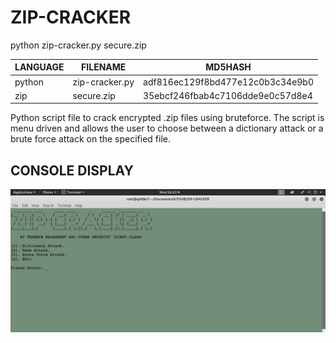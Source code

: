 # ZIP-CRACKER

python zip-cracker.py secure.zip

| LANGUAGE | FILENAME     | MD5HASH |
|--------  |---------     |---------|
| python | zip-cracker.py | adf816ec129f8bd477e12c0b3c34e9b0 | 
| zip    | secure.zip     | 35ebcf246fbab4c7106dde9e0c57d8e4 |

Python script file to crack encrypted .zip files using bruteforce. 
The script is menu driven and allows the user to choose between a dictionary attack or a brute force attack on the specified file.

## CONSOLE DISPLAY
![Screenshot](picture1.png) 
